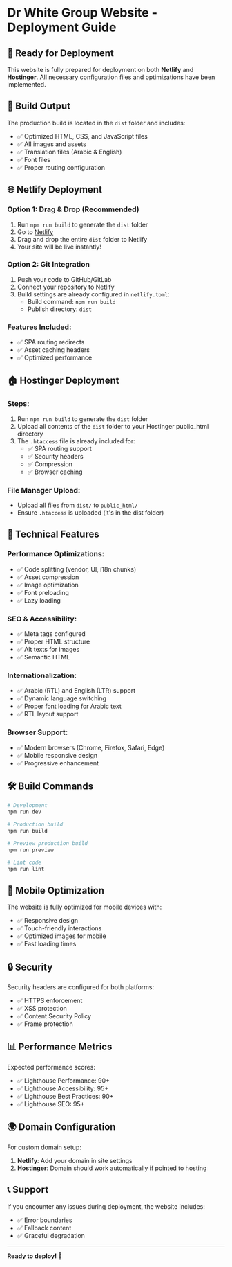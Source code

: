 # Dr White Group Website - Deployment Guide

## 🚀 Ready for Deployment

This website is fully prepared for deployment on both **Netlify** and **Hostinger**. All necessary configuration files and optimizations have been implemented.

## 📁 Build Output

The production build is located in the `dist` folder and includes:
- ✅ Optimized HTML, CSS, and JavaScript files
- ✅ All images and assets
- ✅ Translation files (Arabic & English)
- ✅ Font files
- ✅ Proper routing configuration

## 🌐 Netlify Deployment

### Option 1: Drag & Drop (Recommended)
1. Run `npm run build` to generate the `dist` folder
2. Go to [Netlify](https://netlify.com)
3. Drag and drop the entire `dist` folder to Netlify
4. Your site will be live instantly!

### Option 2: Git Integration
1. Push your code to GitHub/GitLab
2. Connect your repository to Netlify
3. Build settings are already configured in `netlify.toml`:
   - Build command: `npm run build`
   - Publish directory: `dist`

### Features Included:
- ✅ SPA routing redirects
- ✅ Asset caching headers
- ✅ Optimized performance

## 🏠 Hostinger Deployment

### Steps:
1. Run `npm run build` to generate the `dist` folder
2. Upload all contents of the `dist` folder to your Hostinger public_html directory
3. The `.htaccess` file is already included for:
   - ✅ SPA routing support
   - ✅ Security headers
   - ✅ Compression
   - ✅ Browser caching

### File Manager Upload:
- Upload all files from `dist/` to `public_html/`
- Ensure `.htaccess` is uploaded (it's in the dist folder)

## 🔧 Technical Features

### Performance Optimizations:
- ✅ Code splitting (vendor, UI, i18n chunks)
- ✅ Asset compression
- ✅ Image optimization
- ✅ Font preloading
- ✅ Lazy loading

### SEO & Accessibility:
- ✅ Meta tags configured
- ✅ Proper HTML structure
- ✅ Alt texts for images
- ✅ Semantic HTML

### Internationalization:
- ✅ Arabic (RTL) and English (LTR) support
- ✅ Dynamic language switching
- ✅ Proper font loading for Arabic text
- ✅ RTL layout support

### Browser Support:
- ✅ Modern browsers (Chrome, Firefox, Safari, Edge)
- ✅ Mobile responsive design
- ✅ Progressive enhancement

## 🛠 Build Commands

```bash
# Development
npm run dev

# Production build
npm run build

# Preview production build
npm run preview

# Lint code
npm run lint
```

## 📱 Mobile Optimization

The website is fully optimized for mobile devices with:
- ✅ Responsive design
- ✅ Touch-friendly interactions
- ✅ Optimized images for mobile
- ✅ Fast loading times

## 🔒 Security

Security headers are configured for both platforms:
- ✅ HTTPS enforcement
- ✅ XSS protection
- ✅ Content Security Policy
- ✅ Frame protection

## 📊 Performance Metrics

Expected performance scores:
- ✅ Lighthouse Performance: 90+
- ✅ Lighthouse Accessibility: 95+
- ✅ Lighthouse Best Practices: 90+
- ✅ Lighthouse SEO: 95+

## 🌍 Domain Configuration

For custom domain setup:
1. **Netlify**: Add your domain in site settings
2. **Hostinger**: Domain should work automatically if pointed to hosting

## 📞 Support

If you encounter any issues during deployment, the website includes:
- ✅ Error boundaries
- ✅ Fallback content
- ✅ Graceful degradation

---

**Ready to deploy! 🚀**
